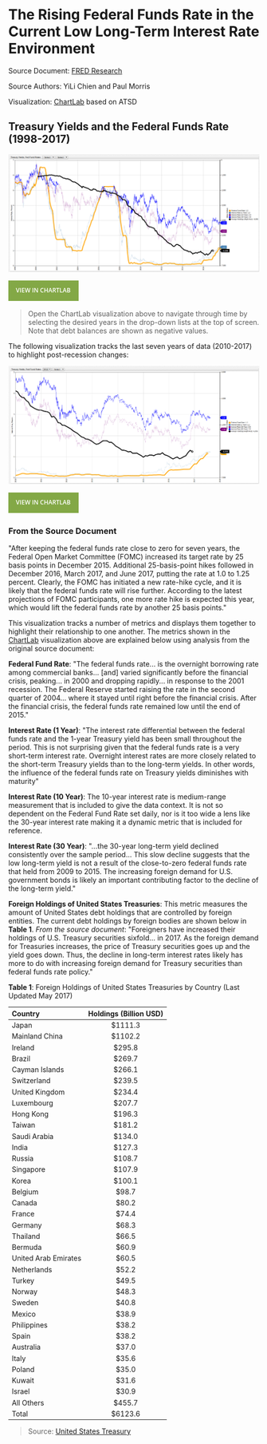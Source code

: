 # The Rising Federal Funds Rate in the Current Low Long-Term Interest Rate Environment

Source Document: [FRED Research](https://research.stlouisfed.org/publications/economic-synopses/2017/06/30/the-rising-federal-funds-rate-in-the-current-low-long-term-interest-rate-environment/)

Source Authors: YiLi Chien and Paul Morris

Visualization: [ChartLab](https://apps.axibase.com/chartlab) based on ATSD

## Treasury Yields and the Federal Funds Rate (1998-2017)

![](./images/fedf-03.png)

[![View in ChartLab](./images/button.png)](https://apps.axibase.com/chartlab/9183d77b/8/#fullscreen)

> Open the ChartLab visualization above to navigate through time by selecting the desired years in the drop-down lists at the top of screen. Note that debt balances are shown as negative values.

The following visualization tracks the last seven years of data (2010-2017) to highlight post-recession changes:

![](./images/fedf-02.png)

[![View in ChartLab](./images/button.png)](https://apps.axibase.com/chartlab/9183d77b/9/#fullscreen)

### From the Source Document

"After keeping the federal funds rate close to zero for seven years, the Federal Open Market Committee (FOMC) increased
its target rate by 25 basis points in December 2015. Additional 25-basis-point hikes followed in December 2016, March 2017,
and June 2017, putting the rate at 1.0 to 1.25 percent. Clearly, the FOMC has initiated a new rate-hike cycle, and it is
likely that the federal funds rate will rise further. According to the latest projections of FOMC participants, one more
rate hike is expected this year, which would lift the federal funds rate by another 25 basis points."

This visualization tracks a number of metrics and displays them together to highlight their relationship to one another.
The metrics shown in the [ChartLab](https://apps.axibase.com/chartlab) visualization above are explained below using analysis from
the original source document:

**Federal Fund Rate**: "The federal funds rate... is the overnight borrowing rate among commercial banks... [and] varied significantly
before the financial crisis, peaking... in 2000 and dropping rapidly... in response to the 2001 recession. The Federal Reserve
started raising the rate in the second quarter of 2004... where it stayed until right before the financial crisis.
After the financial crisis, the federal funds rate remained low until the end of 2015."

**Interest Rate (1 Year)**: "The interest rate differential between the federal funds rate and the 1-year Treasury yield has
been small throughout the period. This is not surprising given that the federal funds rate is a very short-term interest rate.
Overnight interest rates are more closely related to the short-term Treasury yields than to the long-term yields.
In other words, the influence of the federal funds rate on Treasury yields diminishes with maturity"

**Interest Rate (10 Year)**: The 10-year interest rate is medium-range measurement that is included to give the data context.
It is not so dependent on the Federal Fund Rate set daily, nor is it too wide a lens like the 30-year interest rate making
it a dynamic metric that is included for reference.

**Interest Rate (30 Year)**: "...the 30-year long-term yield declined consistently over the sample period... This slow
decline suggests that the low long-term yield is not a result of the close-to-zero federal funds rate that held from 2009 to 2015.
The increasing foreign demand for U.S. government bonds is likely an important contributing factor to the decline of the
long-term yield."

**Foreign Holdings of United States Treasuries**: This metric measures the amount of United States debt holdings that are
controlled by foreign entities. The current debt holdings by foreign bodies are shown below in **Table 1**. _From the source
document_: "Foreigners have increased their holdings of U.S. Treasury securities sixfold... in 2017. As the foreign demand
for Treasuries increases, the price of Treasury securities goes up and the yield goes down. Thus, the decline in long-term
interest rates likely has more to do with increasing foreign demand for Treasury securities than federal funds rate policy."

**Table 1**: Foreign Holdings of United States Treasuries by Country (Last Updated May 2017)

| Country | Holdings (Billion USD)|
|:-------|:---------------------:|
| Japan | $1111.3 |
| Mainland China | $1102.2 |
| Ireland | $295.8 |
| Brazil | $269.7 |
| Cayman Islands | $266.1 |
| Switzerland | $239.5 |
| United Kingdom | $234.4 |
| Luxembourg | $207.7 |
| Hong Kong | $196.3 |
| Taiwan | $181.2 |
| Saudi Arabia | $134.0 |
| India | $127.3 |
| Russia | $108.7 |
| Singapore| $107.9 |
| Korea | $100.1 |
| Belgium | $98.7 |
| Canada | $80.2 |
| France | $74.4 |
| Germany | $68.3 |
| Thailand | $66.5 |
| Bermuda | $60.9 |
| United Arab Emirates | $60.5 |
| Netherlands | $52.2 |
| Turkey | $49.5 |
| Norway | $48.3 |
| Sweden | $40.8 |
| Mexico | $38.9 |
| Philippines | $38.2 |
| Spain | $38.2 |
| Australia | $37.0 |
| Italy | $35.6 |
| Poland | $35.0 |
| Kuwait | $31.6|
| Israel | $30.9 |
| All Others | $455.7 |
| Total | $6123.6 |

> Source: [United States Treasury](http://ticdata.treasury.gov/Publish/mfh.txt)